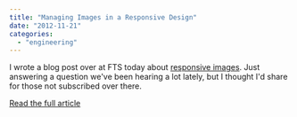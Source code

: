 ```yaml
---
title: "Managing Images in a Responsive Design"
date: "2012-11-21"
categories: 
  - "engineering"
---
```


I wrote a blog post over at FTS today about [responsive images](http://www.freshtilledsoil.com/images-in-a-responsive-design/). Just answering a question we've been hearing a lot lately, but I thought I'd share for those not subscribed over there.

[Read the full article](http://www.freshtilledsoil.com/images-in-a-responsive-design/)

